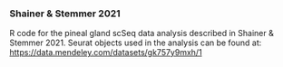 ### Shainer & Stemmer 2021

R code for the pineal gland scSeq data analysis described in Shainer & Stemmer 2021.
Seurat objects used in the analysis can be found at: https://data.mendeley.com/datasets/gk757y9mxh/1
